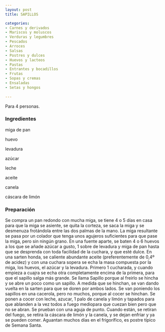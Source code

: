 ```yaml
---
layout: post
title: SAPILLOS

categories:
- Carnes y derivados
- Mariscos y moluscos
- Verduras y legumbres
- Pescados
- Arroces
- Salsas
- Postres y dulces
- Huevos y lacteos
- Pastas
- Entrantes y bocadillos
- Frutas
- Sopas y cremas
- Ensaladas
- Setas y hongos
 
---
```

Para 4 personas.

<h3>Ingredientes</h3>

miga de pan

huevo

levadura

azúcar

leche

aceite

canela

cáscara de limón

<h3>Preparación</h3>

Se compra un pan redondo con mucha miga, se tiene 4 o 5 días en casa para que la miga se asiente, se quita la corteza, se saca la miga y se desmenuza frotándola entre las dos palmas de la mano. La miga resultante se pasa por un colador que tenga unos agujeros suficientes para que pase la miga, pero sin ningún grano. En una fuente aparte, se baten 4 o 6 huevos a los que se añade azúcar a gusto, 1 sobre de levadura y miga de pan hasta que se desprenda con toda facilidad de la cuchara, y que esté dulce. En una sarten honda, se caliente abundante aceite (preferentemente de 0,4&ordm; de acidez) y con una cuchara sopera se echa la masa compuesta por la miga, los huevos, el azúcar y la levadura. Primero 1 cucharada, y cuando empieza a cuajra se echa otra completamente encima de la primera, para que el sapillo salga más grande. Se llama Sapillo porque al freirlo se hincha y se abre un poco como un sapillo. A medida que se hinchan, se van dando vuelta en la sarten para que se doren por ambos lados. Se van poniendo los sapillos en una cacerola, pero no muchos, porque al cocer se hinchan. Se ponen a cocer con leche, azucar, 1 palo de canela y limón y tapados para que ablanden a la vez todos a fuego mediopara que cuezan bien pero que no se abran. Se prueban con una aguja de punto. Cuando están, se retiran del fuego, se retira la cáscara de limón y la canela, y se dejan enfriar y ya se pueden comer. Aguantan muchos días en el frigorífico, es postre típico de Semana Santa.


